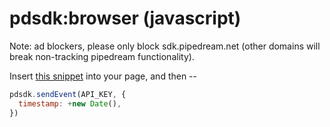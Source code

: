 # pdsdk:browser (javascript)

Note: ad blockers, please only block sdk.pipedream.net (other domains
will break non-tracking pipedream functionality).

Insert [this snippet](../../../dist/snippet.html) into your page, and then --

```javascript
pdsdk.sendEvent(API_KEY, {
  timestamp: +new Date(),
})
```
